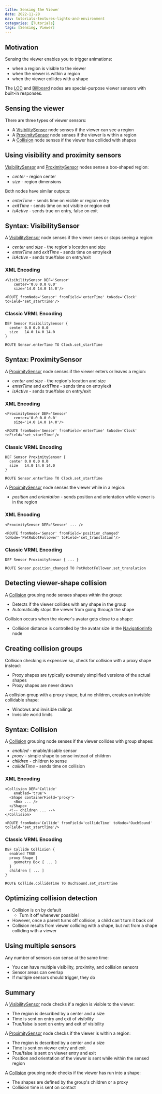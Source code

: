 ```yaml
---
title: Sensing the Viewer
date: 2022-11-28
nav: tutorials-textures-lights-and-environment
categories: [Tutorials]
tags: [Sensing, Viewer]
---
```

## Motivation

Sensing the viewer enables you to trigger animations:

- when a region is visible to the viewer
- when the viewer is within a region
- when the viewer collides with a shape

The [LOD](/x_ite/components/navigation/lod/) and [Billboard](/x_ite/components/navigation/billboard/) nodes are special-purpose viewer sensors with built-in responses.

## Sensing the viewer

There are three types of viewer sensors:

- A [VisibilitySensor](/x_ite/components/environmentalsensor/visibilitysensor/) node senses if the viewer can see a region
- A [ProximitySensor](/x_ite/components/environmentalsensor/proximitysensor/) node senses if the viewer is within a region
- A [Collision](/x_ite/components/navigation/collision/) node senses if the viewer has collided with shapes

## Using visibility and proximity sensors

[VisibilitySensor](/x_ite/components/environmentalsensor/visibilitysensor/) and [ProximitySensor](/x_ite/components/environmentalsensor/proximitysensor/) nodes sense a box-shaped region:

- *center* - region center
- *size* - region dimensions

Both nodes have similar outputs:

- *enterTime* - sends time on visible or region entry
- *exitTime* - sends time on not visible or region exit
- *isActive* - sends true on entry, false on exit

## Syntax: VisibilitySensor

A [VisibilitySensor](/x_ite/components/environmentalsensor/visibilitysensor/) node senses if the viewer sees or stops seeing a region:

- *center* and *size* - the region's location and size
- *enterTime* and *exitTime* - sends time on entry/exit
- *isActive* - sends true/false on entry/exit

### XML Encoding

```x3d
<VisibilitySensor DEF='Sensor'
    center='0.0 0.0 0.0'
    size='14.0 14.0 14.0'/>

<ROUTE fromNode='Sensor' fromField='enterTime' toNode='Clock' toField='set_startTime'/>
```

### Classic VRML Encoding

```vrml
DEF Sensor VisibilitySensor {
  center 0.0 0.0 0.0
  size   14.0 14.0 14.0
}

ROUTE Sensor.enterTime TO Clock.set_startTime
```

## Syntax: ProximitySensor

A [ProximitySensor](/x_ite/components/environmentalsensor/proximitysensor/) node senses if the viewer enters or leaves a region:

- *center* and *size* - the region's location and size
- *enterTime* and *exitTime* - sends time on entry/exit
- *isActive* - sends true/false on entry/exit

### XML Encoding

```x3d
<ProximitySensor DEF='Sensor'
    center='0.0 0.0 0.0'
    size='14.0 14.0 14.0'/>

<ROUTE fromNode='Sensor' fromField='enterTime' toNode='Clock' toField='set_startTime'/>
```

### Classic VRML Encoding

```vrml
DEF Sensor ProximitySensor {
  center 0.0 0.0 0.0
  size   14.0 14.0 14.0
}

ROUTE Sensor.enterTime TO Clock.set_startTime
```

A [ProximitySensor](/x_ite/components/environmentalsensor/proximitysensor/) node senses the viewer while in a region:

- *position* and *orientation* - sends position and orientation while viewer is in the region

### XML Encoding

```x3d
<ProximitySensor DEF='Sensor' ... />

<ROUTE fromNode='Sensor' fromField='position_changed' toNode='PetRobotFollower' toField='set_translation'/>
```

### Classic VRML Encoding

```vrml
DEF Sensor ProximitySensor { ... }

ROUTE Sensor.position_changed TO PetRobotFollower.set_translation
```

## Detecting viewer-shape collision

A [Collision](/x_ite/components/navigation/collision/) grouping node senses shapes within the group:

- Detects if the viewer collides with any shape in the group
- Automatically stops the viewer from going through the shape

Collision occurs when the viewer's avatar gets close to a shape:

- Collision distance is controlled by the avatar size in the [NavigationInfo](/x_ite/components/navigation/navigationinfo/) node

## Creating collision groups

Collision checking is expensive so, check for collision with a proxy shape instead:

- Proxy shapes are typically extremely simplified versions of the actual shapes
- Proxy shapes are never drawn

A collision group with a proxy shape, but no children, creates an invisible collidable shape:

- Windows and invisible railings
- Invisible world limits

## Syntax: Collision

A [Collision](/x_ite/components/navigation/collision/) grouping node senses if the viewer collides with group shapes:

- *enabled* - enable/disable sensor
- *proxy* - simple shape to sense instead of children
- *children* - children to sense
- *collideTime* - sends time on collision

### XML Encoding

```x3d
<Collision DEF='Collide'
    enabled='true'>
  <Shape containerField='proxy'>
    <Box ... />
  </Shape>
  <!-- children ... -->
</Collision>

<ROUTE fromNode='Collide' fromField='collideTime' toNode='OuchSound' toField='set_startTime'/>
```

### Classic VRML Encoding

```vrml
DEF Collide Collision {
  enabled TRUE
  proxy Shape {
    geometry Box { ... }
  }
  children [ ... ]
}

ROUTE Collide.collideTime TO OuchSound.set_startTime
```

## Optimizing collision detection

- Collision is on by default
  - Turn it off whenever possible!
- However, once a parent turns off collision, a child can't turn it back on!
- Collision results from viewer colliding with a shape, but not from a shape colliding with a viewer

## Using multiple sensors

Any number of sensors can sense at the same time:

- You can have multiple visibility, proximity, and collision sensors
- Sensor areas can overlap
- If multiple sensors should trigger, they do

## Summary

A [VisibilitySensor](/x_ite/components/environmentalsensor/visibilitysensor/) node checks if a region is visible to the viewer:

- The region is described by a center and a size
- Time is sent on entry and exit of visibility
- True/false is sent on entry and exit of visibility

A [ProximitySensor](/x_ite/components/environmentalsensor/proximitysensor/) node checks if the viewer is within a region:

- The region is described by a center and a size
- Time is sent on viewer entry and exit
- True/false is sent on viewer entry and exit
- Position and orientation of the viewer is sent while within the sensed region

A [Collision](/x_ite/components/navigation/collision/) grouping node checks if the viewer has run into a shape:

- The shapes are defined by the group's children or a proxy
- Collision time is sent on contact
